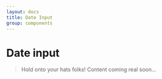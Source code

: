```yaml
---
layout: docs
title: Date Input
group: components
---
```


# Date input

> Hold onto your hats folks! Content coming real soon...
